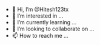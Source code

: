 - 👋 Hi, I’m @Hitesh123tx
- 👀 I’m interested in ...
- 🌱 I’m currently learning ...
- 💞️ I’m looking to collaborate on ...
- 📫 How to reach me ...

<!---
Hitesh123tx/Hitesh123tx is a ✨ special ✨ repository because its `README.md` (this file) appears on your GitHub profile.
You can click the Preview link to take a look at your changes.
--->
